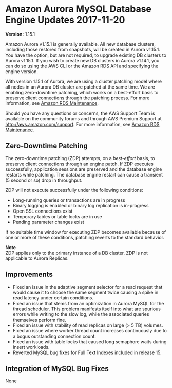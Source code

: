 # Amazon Aurora MySQL Database Engine Updates 2017\-11\-20<a name="AuroraMySQL.Updates.20171120"></a>

**Version:** 1\.15\.1

Amazon Aurora v1\.15\.1 is generally available\. All new database clusters, including those restored from snapshots, will be created in Aurora v1\.15\.1\. You have the option, but are not required, to upgrade existing DB clusters to Aurora v1\.15\.1\. If you wish to create new DB clusters in Aurora v1\.14\.1, you can do so using the AWS CLI or the Amazon RDS API and specifying the engine version\.

With version 1\.15\.1 of Aurora, we are using a cluster patching model where all nodes in an Aurora DB cluster are patched at the same time\. We are enabling zero\-downtime patching, which works on a best\-effort basis to preserve client connections through the patching process\. For more information, see [Amazon RDS Maintenance](USER_UpgradeDBInstance.Maintenance.md)\.

Should you have any questions or concerns, the AWS Support Team is available on the community forums and through AWS Premium Support at [http://aws\.amazon\.com/support](http://aws.amazon.com/support)\. For more information, see [Amazon RDS Maintenance](USER_UpgradeDBInstance.Maintenance.md)\.

## Zero\-Downtime Patching<a name="AuroraMySQL.Updates.20171120.ZDP"></a>

The zero\-downtime patching \(ZDP\) attempts, on a *best\-effort* basis, to preserve client connections through an engine patch\. If ZDP executes successfully, application sessions are preserved and the database engine restarts while patching\. The database engine restart can cause a transient \(5 second or so\) drop in throughput\.

ZDP will not execute successfully under the following conditions:
+ Long\-running queries or transactions are in progress
+ Binary logging is enabled or binary log replication is in\-progress
+ Open SSL connections exist
+ Temporary tables or table locks are in use
+ Pending parameter changes exist

If no suitable time window for executing ZDP becomes available because of one or more of these conditions, patching reverts to the standard behavior\.

**Note**  
ZDP applies only to the primary instance of a DB cluster\. ZDP is not applicable to Aurora Replicas\.

## Improvements<a name="AuroraMySQL.Updates.20171120.Improvements"></a>
+ Fixed an issue in the adaptive segment selector for a read request that would cause it to choose the same segment twice causing a spike in read latency under certain conditions\.
+ Fixed an issue that stems from an optimization in Aurora MySQL for the thread scheduler\. This problem manifests itself into what are spurious errors while writing to the slow log, while the associated queries themselves perform fine\.
+ Fixed an issue with stability of read replicas on large \(> 5 TB\) volumes\.
+ Fixed an issue where worker thread count increases continuously due to a bogus outstanding connection count\.
+ Fixed an issue with table locks that caused long semaphore waits during insert workloads\.
+ Reverted MySQL bug fixes for Full Text Indexes included in release 15\.

## Integration of MySQL Bug Fixes<a name="AuroraMySQL.Updates.20171024.BugFixes"></a>

None